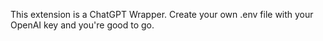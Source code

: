 This extension is a ChatGPT Wrapper.
Create your own .env file with your OpenAI key and you're good to go.